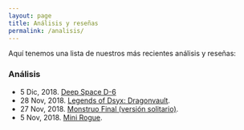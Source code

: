 ```yaml
---
layout: page
title: Análisis y reseñas
permalink: /analisis/
---
```


Aquí tenemos una lista de nuestros más recientes análisis y reseñas:


### Análisis

* 5 Dic, 2018. [Deep Space D-6]({{site.baseurl}}/2018/12/05/analisis-deep-space-d6/)
* 28 Nov, 2018. [Legends of Dsyx: Dragonvault]({{site.baseurl}}/2018/11/28/analisis-dragonvault/).
* 27 Nov, 2018. [Monstruo Final (versión solitario)]({{site.baseurl}}/2018/11/27/analisis-monstruo-final/).
* 5 Nov, 2018. [Mini Rogue]({{site.baseurl}}/2018/11/05/analisis-mini-rogue/).
